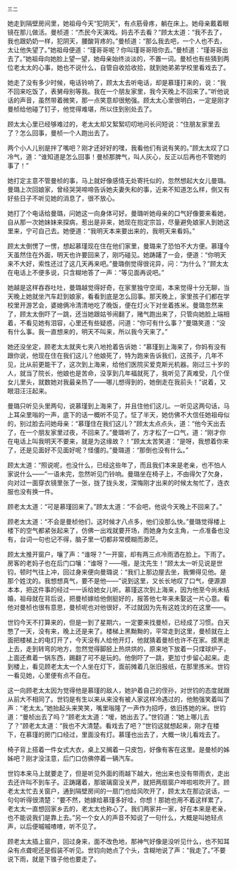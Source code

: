     三二 

   她走到隔壁房间里，她祖母今天“犯阴天”，有点筋骨疼，躺在床上。她母亲戴着眼镜在那儿做活。曼桢道：“杰民今天演戏。妈去不去看？”顾太太道：“我不去了，我也跟奶奶一样，犯阴天，腰酸背疼的。”曼桢道：“那么我去吧，一个人也不去，太让他失望了。”她祖母便道：“瑾哥哥呢？你叫瑾哥哥陪你去。”曼桢道：“瑾哥哥出去了。”她祖母向她脸上望一望，她母亲始终淡淡的，不置一词。曼桢也有些猜到两位老太太的心事，她也不说什么，自管自收拾收拾，就到她弟弟学校里看戏去了。

   她走了没有多少时候，电话铃响了，顾太太去听电话，却是慕瑾打来的，说：“我不回来吃饭了，表舅母别等我。我在一个朋友家里，我今天晚上不回来了。”听他说话的声音，虽然带着微笑，那一点笑意却很勉强。顾太太心里很明白，一定是刚才曼桢给他碰了钉子，他觉得难堪，所以住到别处去了。

   顾太太心里已经够难过的，老太太却又絮絮叨叨地问长问短说：“住朋友家里去了？怎么回事，曼桢一个人跑出去了。

   两个小人儿别是拌了嘴吧？刚才还好好的嘿，我看他们有说有笑的。”顾太太叹了口冷气，道：“谁知道是怎么回事！曼桢那脾气，叫人灰心，反正以后再也不管她的事了！”

   她打定主意不管曼桢的事，马上就好像感情无处寄托似的，忽然想起大女儿曼璐。曼璐上次回娘家，曾经哭哭啼啼告诉她夫妻失和的事，近来不知道怎么样，倒又有好些日子不听见她的消息了，很不放心。

   她打了个电话给曼璐，问她这一向身体可好。曼璐听她母亲的口气好像要来看她，自从那一次她妹妹来探病，惹出是非来，她现在抱定宗旨，尽量避免娘家人到她这里来，宁可自己去。她便道：“我明天本来要出来的，我明天来看妈。”

   顾太太倒愣了一愣，想起慕瑾现在住在他们家里，曼璐来了恐怕不大方便。慕瑾今天虽然住在外面，明天也许要回来了，刚巧碰见。她踌躇了一会，便道：“你明天来不大好，索性还过了这几天再来吧。”曼璐倒觉得很诧异，问：“为什么？”顾太太在电话上不便多说，只含糊地答了一声：“等见面再说吧。”

   她越是这样吞吞吐吐，曼璐越觉得好奇，在家里独守空闺，本来觉得十分无聊，当天晚上她就坐汽车赶到娘家，看看到底是怎么回事。那天晚上，家里孩子们都在学校里开游艺会，婆媳俩冷清清地吃了晚饭，便在灯火下对坐着拣米。曼璐忽然来了，顾太太倒吓了一跳，还当她跟姑爷闹翻了，赌气跑出来了，只管向她脸上端相着，不看见她有泪容，心里还有些疑惑，问道：“你可有什么事？”曼璐笑道：“没有什么事。我一直想来的，明天不叫来，所以我今天来了。”

   她还没坐定，顾老太太就夹七夹八地抢着告诉她：“慕瑾到上海来了，你妈有没有跟你说，他现在住在我们这儿？他娘死了，特为跑来告诉我们，这孩子，几年不见，比从前更能干了，这次到上海来，给他们医院买爱克斯光机器。刚过三十岁的人，就当了院长，他娘也是苦命，没享到几年福就死了，我听见了真难受，几个侄女儿里头，就数她对我最亲热了——哪儿想得到的，她倒走在我前头！”说着，又眼泪汪汪起来。

   曼璐只听见头里两句，说慕瑾到上海来了，并且住他们这儿。一听见这两句话，马上耳朵里嗡的一声，底下的话一概听不见了。怔了半天，她仿佛不大信任她祖母似的，别过脸去问她母亲：“慕瑾住在我们这儿？”顾太太点点头，道：“他今天出去了，在一个朋友家里过夜，不回来了。”曼璐听了，方才松了一口气，道：“刚才你在电话上叫我明天不要来，就是为这缘故？！”顾太太苦笑道：“是呀，我想着你来了，还是见面好不见面好呢？怪僵的。”曼璐道：“那倒也没有什么。”

   顾太太道：“照说呢，也没什么，已经这些年了，而且我们本来是老亲，也不怕人家说什么——”一语未完，忽然听见门铃响。曼璐坐在椅子上，不由得欠了欠身，向对过一面穿衣镜里张了一张，拢了拢头发，深悔刚才出来的时候太匆忙了，连衣服也没有换一件。

   顾老太太道：“可是慕瑾回来了。”顾太太道：“不会吧，他说今天晚上不回来了。”

   顾老太太道：“不会是曼桢他们，这时候才八点多，他们没那么快。”曼璐觉得楼上楼下的空气都紧张起来了，仿佛一出戏就要开场，而她身为女主角，一点准备也没有，台词一句也记不得，脑子里一切都非常模糊而渺茫。

   顾太太推开窗户，嚷了声：“谁呀？”一开窗，却有两三点冷雨洒在脸上。下雨了。房客的老妈子也在后门口嚷：“谁呀？——哦，是沈先生！”顾太太一听见说是世钧，顿时气往上冲，回过身来便向曼璐说：“我们上那边屋去坐，我懒得见他。是那个姓沈的。我想想真气，要不是他——”说到这里，又长长地叹了口气，便源源本本，把这件事的经过一一诉给她女儿听。慕瑾这次到上海来，因为他至今尚未结婚，祖母就在背后说，把曼桢嫁给他倒挺好的，报答他七年来未娶这一片心意。看他对曼桢也很有意思，曼桢呢也对他很好，不过就因为先有这姓沈的在这里——。

   世钧今天不打算来的，但是一到了星期六，一定要来找曼桢，已经成了习惯。白天憋了一天，没有来，晚上还是来了。楼梯上黑黝黝的，平常走到这里，曼桢就在上面把楼梯上的电灯开了，今天没有人给他开灯，他就猜着曼桢也许不在家。摸黑走上去，走到转弯的地方，忽然觉得脚胫上热烘烘的，原来地下放着一只煤球炉子，上面还煮着一锅东西，踢翻了可不是玩的。他倒吓了一跳，更加寸步留心起来。走到楼上，看见顾老太太一个人坐在灯下，面前摊着几张旧报纸，在那里拣米。世钧一看见她，心里便有点不自在。

   这一向顾老太太因为觉得他是慕瑾的敌人，她护着自己的侄孙，对世钧的态度就跟从前大不相同了。世钧是有生以来从来没有被人家这样冷遇过的，他勉强笑着叫了声：“老太太。”她抬起头来笑笑，嘴里嗡隆了一声作为招呼，依旧拣她的米。世钧道：“曼桢出去了吗？”顾老太太道：“嗳，她出去了。”世钧道：“她上哪儿去了？”顾老太太道：“我也不大清楚。看戏去了吧？”世钧这就想起来，刚才在楼下，在慕瑾的房门口经过，里面没有灯。慕瑾也出去了，大概一块儿看戏去了。

   椅子背上搭着一件女式大衣，桌上又搁着一只皮包，好像有客在这里。是曼桢的姊姊吧？刚才没注意，后门口仿佛停着一辆汽车。

   世钧本来马上就要走了，但是听见外面的雨越下越大，他出来也没有带雨衣，走出去还许叫不到车子。正踌躇着，那玻璃窗没关严，就把两扇窗户哗啦啦吹开了。顾老太太忙去关窗户，通到隔壁房间的一扇门也给风吹开了，顾太太在那边说话，一句句听得很清楚：“要不然，她嫁给慕瑾多好哇，你想！那她也用不着这样累了。老太太一直想回家乡去的，老太太也称心了。我们两家并一家，好在本来是老亲，也不能说我们是靠上去。”另一个女人的声音不知说了一句什么，大概是叫她轻点声，以后便嘁嘁喳喳，听不见了。

   顾老太太插上窗户，回过身来，面不改色地，那神气好像是没听见什么，也不知耳朵有点聋呢还是假装不听见。世钧向她点了个头，含糊地说了声：“我走了。”不要说下雨，就是下锥子他也要走了。


